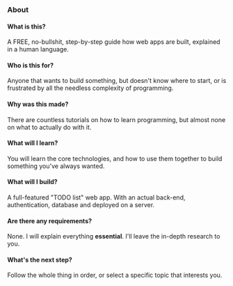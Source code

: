 ### About

#### What is this?

A FREE, no-bullshit, step-by-step guide how web apps are built, explained in a human language.

#### Who is this for?

Anyone that wants to build something, but doesn't know where to start, or is frustrated by all the needless complexity of programming.

#### Why was this made?

There are countless tutorials on how to learn programming, but almost none on what to actually do with it.

#### What will I learn?

You will learn the core technologies, and how to use them together to build something you've always wanted.

#### What will I build?

A full-featured "TODO list" web app. With an actual back-end, authentication, database and deployed on a server.

#### Are there any requirements?

None. I will explain everything **essential**. I'll leave the in-depth research to you.

#### What's the next step?

Follow the whole thing in order, or select a specific topic that interests you.
